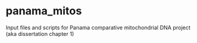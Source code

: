 # panama_mitos
Input files and scripts for Panama comparative mitochondrial DNA project (aka dissertation chapter 1)
